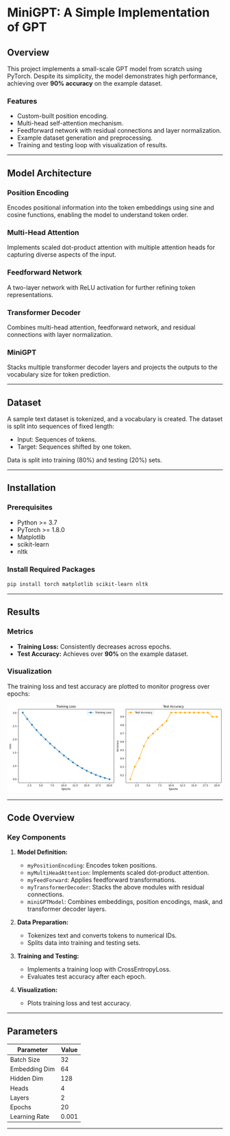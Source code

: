 # MiniGPT: A Simple Implementation of GPT

## Overview

This project implements a small-scale GPT model from scratch using PyTorch. Despite its simplicity, the model demonstrates high performance, achieving over **90% accuracy** on the example dataset.

### Features
- Custom-built position encoding.
- Multi-head self-attention mechanism.
- Feedforward network with residual connections and layer normalization.
- Example dataset generation and preprocessing.
- Training and testing loop with visualization of results.

---

## Model Architecture

### Position Encoding
Encodes positional information into the token embeddings using sine and cosine functions, enabling the model to understand token order.

### Multi-Head Attention
Implements scaled dot-product attention with multiple attention heads for capturing diverse aspects of the input.

### Feedforward Network
A two-layer network with ReLU activation for further refining token representations.

### Transformer Decoder
Combines multi-head attention, feedforward network, and residual connections with layer normalization.

### MiniGPT
Stacks multiple transformer decoder layers and projects the outputs to the vocabulary size for token prediction.

---

## Dataset

A sample text dataset is tokenized, and a vocabulary is created. The dataset is split into sequences of fixed length:

- Input: Sequences of tokens.
- Target: Sequences shifted by one token.

Data is split into training (80%) and testing (20%) sets.

---

## Installation

### Prerequisites
- Python >= 3.7
- PyTorch >= 1.8.0
- Matplotlib
- scikit-learn
- nltk

### Install Required Packages
```bash
pip install torch matplotlib scikit-learn nltk
```
---

## Results

### Metrics
- **Training Loss:** Consistently decreases across epochs.
- **Test Accuracy:** Achieves over **90%** on the example dataset.

### Visualization
The training loss and test accuracy are plotted to monitor progress over epochs:

![Training Loss and Test Accuracy](loss_acc.png)

---

## Code Overview

### Key Components
1. **Model Definition:**
   - `myPositionEncoding`: Encodes token positions.
   - `myMultiHeadAttention`: Implements scaled dot-product attention.
   - `myFeedForward`: Applies feedforward transformations.
   - `myTransformerDecoder`: Stacks the above modules with residual connections.
   - `miniGPTModel`: Combines embeddings, position encodings, mask, and transformer decoder layers.

2. **Data Preparation:**
   - Tokenizes text and converts tokens to numerical IDs.
   - Splits data into training and testing sets.

3. **Training and Testing:**
   - Implements a training loop with CrossEntropyLoss.
   - Evaluates test accuracy after each epoch.

4. **Visualization:**
   - Plots training loss and test accuracy.

---

## Parameters

| Parameter       | Value       |
|-----------------|-------------|
| Batch Size      | 32          |
| Embedding Dim   | 64          |
| Hidden Dim      | 128         |
| Heads           | 4           |
| Layers          | 2           |
| Epochs          | 20          |
| Learning Rate   | 0.001       |

---



